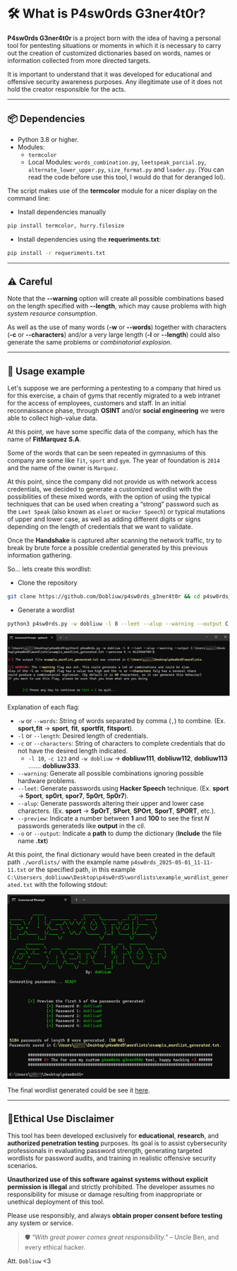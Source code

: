 # 🛠️ What is P4sw0rds G3ner4t0r? 

**P4sw0rds G3ner4t0r** is a project born with the idea of having a personal tool for pentesting situations or moments in which it is necessary to carry out the creation of customized dictionaries based on words, names or information collected from more directed targets.

It is important to understand that it was developed for educational and offensive security awareness purposes. Any illegitimate use of it does not hold the creator responsible for the acts.

---
## 📦 Dependencies

- Python 3.8 or higher.
- Modules:
  - `termcolor`
  - Local Modules: `words_combination.py`, `leetspeak_parcial.py`, `alternate_lower_upper.py`, `size_format.py` and `loader.py`. (You can read the code before use this tool, I would do that for deranged lol).

The script makes use of the **termcolor** module for a nicer display on the command line:

- Install dependencies manually
```bash
pip install termcolor, hurry.filesize
```

- Install dependencies using the **requeriments.txt**:
```bash
pip install -r requeriments.txt
```

----
## ⚠️ Careful

Note that the **--warning** option will create all possible combinations based on the length specified with **--length**, which may cause problems with high *system resource consumption*.

As well as the use of many words (**-w** or **--words**) together with characters (**-c** or **--characters**) and/or a very large length (**-l** or **--length**) could also generate the same problems or *combinatorial explosion*.

---
## 📌 Usage example

Let's suppose we are performing a pentesting to a company that hired us for this exercise, a chain of gyms that recently migrated to a web intranet for the access of employees, customers and staff. In an initial reconnaissance phase, through **OSINT** and/or **social engineering** we were able to collect high-value data.

At this point, we have some specific data of the company, which has the name of **FitMarquez S.A**.

Some of the words that can be seen repeated in gymnasiums of this company are some like `fit`, `sport` and `gym`. The year of foundation is `2014` and the name of the owner is `Marquez`.

At this point, since the company did not provide us with network access credentials, we decided to generate a customized wordlist with the possibilities of these mixed words, with the option of using the typical techniques that can be used when creating a “strong” password such as the `Leet Speak` (also known as `eleet` or `Hacker Speech`) or typical mutations of upper and lower case, as well as adding different digits or signs depending on the length of credentials that we want to validate.

Once the **Handshake** is captured after scanning the network traffic, try to break by brute force a possible credential generated by this previous information gathering.

So... lets create this wordlist:

- Clone the repository
```bash
git clone https://github.com/Dobliuw/p4sw0rds_g3ner4t0r && cd p4sw0rds_g3ner4t0r
```

- Generate a wordlist
```bash
python3 p4sw0rds.py -w dobliuw -l 8 --leet --alup --warning --output C:\Users\dobliuw\Desktop\p4sw0rd5\wordlists\example_wordlist_generated.txt --preview 5 -c 0123456789!$
```
![Running p4sw0rds from CLI](images/running.png)

Explanation of each flag:

- `-w` or `--words`: String of words separated by comma (`,`) to combine. (Ex. **sport,fit** -> **sport**, **fit**, **sportfit**, **fitsport**).
- `-l` or `--length`: Desired length of credentials.
- `-c` or `--characters`: String of characters to complete credentials that do not have the desired length indicated.
	- `-l 10`, `-c 123` and `-w dobliuw` -> **dobliuw111**, **dobliuw112**, **dobliuw113** ....... **dobliuw333**.
- `--warning`: Generate all possible combinations ignoring possible hardware problems.
- `--leet`: Generate passwords using **Hacker Speech** technique. (Ex. **sport** -> **5port**, **sp0rt**, **spor7**, **5p0rt**, **5p0r7**).
- `--alup`: Generate passwords altering their upper and lower case characters. (Ex. **sport** -> **SpOrT**, **SPort**, **SPOrt**, **SporT**, **SPORT**, etc.).
- `--preview`: Indicate a number between **1** and **100** to see the first *N* passwords generateds like **output** in the *cli*.
- `-o` or `--output`: Indicate a **path** to dump the dictionary (**Include** the file name **.txt**)

At this point, the final dictionary would have been created in the default path `./wordlists/` with the example name `p4sw0rds_2025-05-01_11-11-11.txt` or the specified path, in this example `C:\Usersers_dobliuww\Desktop\p4sw0rd5\wordlists\example_wordlist_generated.txt` with the following stdout:

![Stdout after a sucessfull dictionary generation](images/output.png)

The final wordlist generated could be see it [here](./wordlists/example_wordlist_generated.txt).

----
## 📢Ethical Use Disclaimer

This tool has been developed exclusively for **educational**, **research**, and **authorized penetration testing** purposes. Its goal is to assist cybersecurity professionals in evaluating password strength, generating targeted wordlists for password audits, and training in realistic offensive security scenarios.

**Unauthorized use of this software against systems without explicit permission is illegal** and strictly prohibited. The developer assumes no responsibility for misuse or damage resulting from inappropriate or unethical deployment of this tool.

Please use responsibly, and always **obtain proper consent before testing** any system or service.

> 🛡️ _"With great power comes great responsibility."_ – Uncle Ben, and every ethical hacker.

Att. `Dobliuw` <3